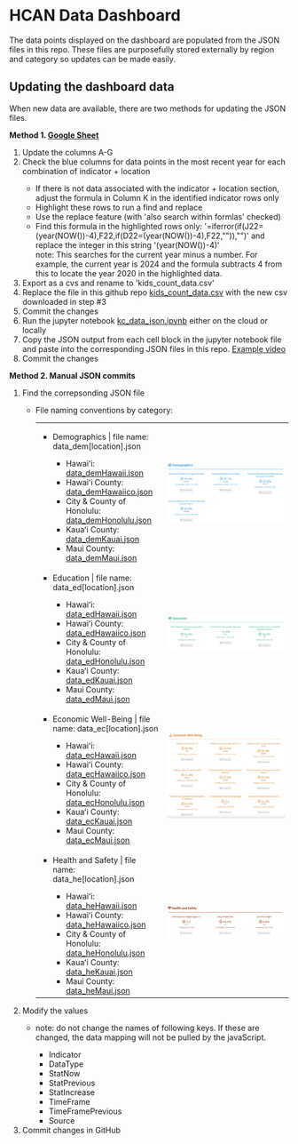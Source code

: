 <h1>HCAN Data Dashboard</h1>
The data points displayed on the dashboard are populated from the JSON files in this repo. These files are purposefully stored externally by region and category so updates can be made easily.
<h2>Updating the dashboard data</h2>
When new data are available, there are two methods for updating the JSON files.

<strong>Method 1. <a href="https://docs.google.com/spreadsheets/d/1Fu8wvaH2dYX3tfzBETkaeOHDT2i7hpRH9c4cQ7tFQ_c/edit?usp=sharing" target="_blank">Google Sheet</a></strong>
<ol>
  <li>Update the columns A-G</li>
  <li>Check the blue columns for data points in the most recent year for each combination of indicator + location</li>
  <ul>
    <li>If there is not data associated with the indicator + location section, adjust the formula in Column K in the identified indicator rows only</li>
    <li>Highlight these rows to run a find and replace</li>
    <li>Use the replace feature (with 'also search within formlas' checked)</li>
    <li>Find this formula in the highlighted rows only: '=iferror(if(J22=(year(NOW())-4),F22,if(D22=(year(NOW())-4),F22,"")),"")' and replace the integer in this string '(year(NOW())-4)' <br />note: This searches for the current year minus a number. For example, the current year is 2024 and the formula subtracts 4 from this to locate the year 2020 in the highlighted data.</li>
  </ul>
  <li>Export as a cvs and rename to 'kids_count_data.csv'</li>
  <li>Replace the file in this github repo <a href="https://github.com/kathanner/hcan/blob/main/kids_count_data.csv">kids_count_data.csv</a> with the new csv downloaded in step #3</li>
  <li>Commit the changes</li>
  <li>Run the jupyter notebook <a href="https://github.com/kathanner/hcan/blob/main/kc_data_json.ipynb">kc_data_json.ipynb</a> either on the cloud or locally</li>
  <li>Copy the JSON output from each cell block in the jupyter notebook file and paste into the corresponding JSON files in this repo. <a href="https://www.loom.com/share/f4e8689177a744ad85bf02b9fabb6ec9?sid=200cc6d5-d1de-489e-be6c-9c3e18b86b56" target="_blank">Example video</a></li>
  <li>Commit the changes</li>
</ol>


<strong>Method 2. Manual JSON commits</strong>
<ol>
  <li>Find the correpsonding JSON file</li>
  <ul>
    <li>File naming conventions by category:</li>
    <table>
      <tr>
        <td width="50%">
    <ul>
      <li>Demographics | file name: data_dem[location].json</li>
      <ul>
        <li>Hawaiʻi: <a href="https://github.com/kathanner/hcan/blob/main/data_demHawaii.json">data_demHawaii.json</a></li>
        <li>Hawaiʻi County: <a href="https://github.com/kathanner/hcan/blob/main/data_demHawaiico.json">data_demHawaiico.json</a></li>
        <li>City & County of Honolulu: <a href="https://github.com/kathanner/hcan/blob/main/data_demHonolulu.json">data_demHonolulu.json</a></li>
        <li>Kauaʻi County: <a href="https://github.com/kathanner/hcan/blob/main/data_demKauai.json">data_demKauai.json</a></li>
        <li>Maui County: <a href="https://github.com/kathanner/hcan/blob/main/data_demMaui.json">data_demMaui.json</a></li>
      </ul>
    </ul>
        </td>
        <td>
          <img src="https://github.com/kathanner/hcan/blob/main/references/demographics.png" />
        </td>
      </tr>
      <tr>
        <td width="50%">    
    <ul>
      <li>Education | file name: data_ed[location].json</li>
      <ul>
        <li>Hawaiʻi: <a href="https://github.com/kathanner/hcan/blob/main/data_edHawaii.json">data_edHawaii.json</a></li>
        <li>Hawaiʻi County: <a href="https://github.com/kathanner/hcan/blob/main/data_edHawaiico.json">data_edHawaiico.json</a></li>
        <li>City & County of Honolulu: <a href="https://github.com/kathanner/hcan/blob/main/data_edHonolulu.json">data_edHonolulu.json</a></li>
        <li>Kauaʻi County: <a href="https://github.com/kathanner/hcan/blob/main/data_edKauai.json">data_edKauai.json</a></li>
        <li>Maui County: <a href="https://github.com/kathanner/hcan/blob/main/data_edMaui.json">data_edMaui.json</a></li>
      </ul>
    </ul>
          <td>
          <img src="https://github.com/kathanner/hcan/blob/main/references/education.png" />
        </td>
      </tr>
      <tr>
        <td width="50%">
    <ul>
      <li>Economic Well-Being | file name: data_ec[location].json</li>
      <ul>
        <li>Hawaiʻi: <a href="https://github.com/kathanner/hcan/blob/main/data_ecHawaii.json">data_ecHawaii.json</a></li>
        <li>Hawaiʻi County: <a href="https://github.com/kathanner/hcan/blob/main/data_ecHawaiico.json">data_ecHawaiico.json</a></li>
        <li>City & County of Honolulu: <a href="https://github.com/kathanner/hcan/blob/main/data_ecHonolulu.json">data_ecHonolulu.json</a></li>
        <li>Kauaʻi County: <a href="https://github.com/kathanner/hcan/blob/main/data_ecKauai.json">data_ecKauai.json</a></li>
        <li>Maui County: <a href="https://github.com/kathanner/hcan/blob/main/data_ecMaui.json">data_ecMaui.json</a></li>
      </ul>
    </ul>
        </td>
        <td>
          <img src="https://github.com/kathanner/hcan/blob/main/references/economic.png" />
        </td>
      </tr>
      <tr>
        <td width="50%">
    <ul>
      <li>Health and Safety | file name: data_he[location].json</li>
      <ul>
        <li>Hawaiʻi: <a href="https://github.com/kathanner/hcan/blob/main/data_heHawaii.json">data_heHawaii.json</a></li>
        <li>Hawaiʻi County: <a href="https://github.com/kathanner/hcan/blob/main/data_heHawaiico.json">data_heHawaiico.json</a></li>
        <li>City & County of Honolulu: <a href="https://github.com/kathanner/hcan/blob/main/data_heHonolulu.json">data_heHonolulu.json</a></li>
        <li>Kauaʻi County: <a href="https://github.com/kathanner/hcan/blob/main/data_heKauai.json">data_heKauai.json</a></li>
        <li>Maui County: <a href="https://github.com/kathanner/hcan/blob/main/data_heMaui.json">data_heMaui.json</a></li>
      </ul>
    </ul>
        </td>
        <td>
          <img src="https://github.com/kathanner/hcan/blob/main/references/healthandsafety.png" />
        </td>
      </tr>
    </table>
  </ul>
      </td>
      </tr>
  <li>Modify the values</li>
  <ul>
    <li>note: do not change the names of following keys. If these are changed, the data mapping will not be pulled by the javaScript.</li>
    <ul>
      <li>Indicator</li>
        <li>DataType</li>
        <li>StatNow</li>
        <li>StatPrevious</li>
        <li>StatIncrease</li>
        <li>TimeFrame</li>
        <li>TimeFramePrevious</li>
        <li>Source</li>
    </ul>
  </ul>
  <li>Commit changes in GitHub</li>
</ol>
